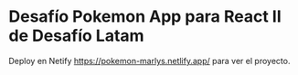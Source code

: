 # Desafío Pokemon App para React II de Desafío Latam

Deploy en Netify https://pokemon-marlys.netlify.app/ para ver el proyecto.

